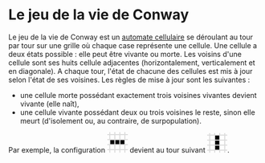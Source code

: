 # Le jeu de la vie de Conway

Le jeu de la vie de Conway est un [automate cellulaire](https://fr.wikipedia.org/wiki/Automate_cellulaire) se déroulant au tour par tour sur une grille où chaque case représente une cellule.
Une cellule a deux états possible : elle peut être vivante ou morte.
Les voisins d'une cellule sont ses huits cellule adjacentes (horizontalement, verticalement et en diagonale).
A chaque tour, l'état de chacune des cellules est mis à jour selon l'état de ses voisines.
Les règles de mise à jour sont les suivantes : 
- une cellule morte possédant exactement trois voisines vivantes devient vivante (elle naît),
- une cellule vivante possédant deux ou trois voisines le reste, sinon elle meurt (d'isolement ou, au contraire, de surpopulation). 

Par exemple, la configuration ![exemple_1](images/example1.png) devient au tour suivant ![exemple_2](images/example2.png). 



